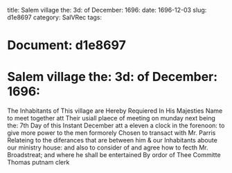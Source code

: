 title: Salem village the: 3d: of December: 1696:
date: 1696-12-03
slug: d1e8697
category: SalVRec
tags: 




# Document: d1e8697


# Salem village the: 3d: of December: 1696:

The Inhabitants of This village are Hereby Requiered In His Majesties Name to meet together att Their usiall plaece of meeting on munday next being the: 7th Day of this Instant December att a eleven a clock in the forenoon: to give more power to the men formorely Chosen to transact with Mr. Parris Relateing to the diferances that are between him & our Inhabitants aboute our ministry house: and also to consider of and agree how to fecth Mr. Broadstreat; and where he shall be entertained By ordor of Thee Committe Thomas putnam clerk
